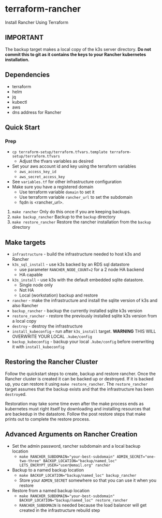 # terraform-rancher
Install Rancher Using Terraform

## IMPORTANT
The backup target makes a local copy of the k3s server directory. **Do not commit this to git as it contains the keys to your Rancher kubernetes installation.**

## Dependencies

* terraform
* helm
* jq
* kubectl
* aws
* dns address for Rancher

## Quick Start

### Prep
* `cp terraform-setup/terraform.tfvars.template terraform-setup/terraform.tfvars`
    * Adjust the tfvars variables as desired
* Set your aws account id and key using the terraform variables
    * `aws_access_key_id`
    * `aws_secret_access_key`
* See `variables.tf` for other infrastructure configuration 
* Make sure you have a registered domain
    * Use terraform variable `domain` to set it
    * Use terraform variable `rancher_url` to set the subdomain
    * fqdn is <rancher_url>.<domain>

1. `make rancher` Only do this once if you are keeping backups.
1. `make backup_rancher` Backup to the `backup` directory
1. `make restore_rancher` Restore the rancher installation from the `backup` directory

## Make targets

* `infrastructure` - build the infrastructure needed to host k3s and Rancher
* `k3s_sql_install` - use k3s backed by an RDS sql datastore
    * use parameter `RANCHER_NODE_COUNT=2` for a 2 node HA backend
    * HA capable
* `k3s_install` - use k3s with the default embedded sqlite datastore. 
    * Single node only
    * Not HA
    * Local (workstation) backup and restore
* `rancher` - make the infrastructure and install the sqlite version of k3s and also Rancher
* `backup_rancher` - backup the currently installed sqlite k3s version
* `restore_rancher` - restore the previously installed sqlite k3s version from a local copy
* `destroy` - destroy the infrastructure 
* `install_kubeconfig` - run after `k3s_install` target. **WARNING** THIS WILL OVERWRITE YOUR LOCAL `.kube/config`
* `backup_kubeconfig` - backup your local `.kube/config` before overwriting it with `install_kubeconfig`

## Restoring the Rancher Cluster

Follow the quickstart steps to create, backup and restore rancher. Once the Rancher cluster is created it can be backed up or destroyed. If it is backed up, you can restore it using `make restore_rancher`. The `restore_rancher` target assumes that the backup exists and that the infrastructure has been `destroy`ed. 


Restoration may take some time even after the make process ends as kubernetes must right itself by downloading and installing resources that are backedup in the datastore. Follow the post restore steps that make prints out to complete the restore process.

## Advanced Arguments on Rancher Creation

* Set the admin password, rancher subdomain and a local backup location
    * `make RANCHER_SUBDOMAIN="your-best-subdomain" ADMIN_SECRET="one-two-three" BACKUP_LOCATION="backup/named_loc" LETS_ENCRYPT_USER="user@email.org" rancher`
* Backup to a named backup location
    * `make BACKUP_LOCATION="backup/named_loc" backup_rancher`
    * Store your `ADMIN_SECRET` somewhere so that you can use it when you restore
* Restore from a named backup location
    * `make RANCHER_SUBDOMAIN="your-best-subdomain" BACKUP_LOCATION="backup/named_loc" restore_rancher`
    * `RANCHER_SUBDOMAIN` is needed because the load balancer will get created in the infrastructure rebuild step
